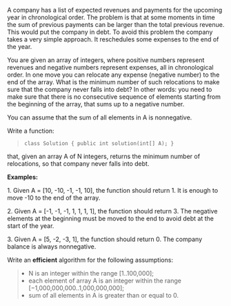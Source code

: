 <p>A company has a list of expected revenues and payments for the upcoming year in chronological order. The problem is that at some moments in time the sum of previous payments can be larger than the total previous revenue. This would put the company in debt. To avoid this problem the company takes a very simple approach. It reschedules some expenses to the end of the year.</p>
<p>You are given an array of integers, where positive numbers represent revenues and negative numbers represent expenses, all in chronological order. In one move you can relocate any expense (negative number) to the end of the array. What is the minimum number of such relocations to make sure that the company never falls into debt? In other words: you need to make sure that there is no consecutive sequence of elements starting from the beginning of the array, that sums up to a negative number.</p>
<p>You can assume that the sum of all elements in A is nonnegative.</p>
<p>Write a function:</p>
<blockquote><p style="font-family: monospace; font-size: 9pt; display: block; white-space: pre-wrap"><tt>class Solution { public int solution(int[] A); }</tt></p></blockquote>
<p>that, given an array A of N integers, returns the minimum number of relocations, so that company never falls into debt.</p>
<p><b>Examples:</b></p>
<p>1. Given A = [10, -10, -1, -1, 10], the function should return 1. It is enough to move -10 to the end of the array.</p>
<p>2. Given A = [-1, -1, -1, 1, 1, 1, 1], the function should return 3. The negative elements at the beginning must be moved to the end to avoid debt at the start of the year.</p>
<p>3. Given A = [5, -2, -3, 1], the function should return 0. The company balance is always nonnegative.</p>
<p>Write an <b><b>efficient</b></b> algorithm for the following assumptions:</p>
<blockquote><ul style="margin: 10px;padding: 0px;"><li>N is an integer within the range [<span class="number">1</span>..<span class="number">100,000</span>];</li>
<li>each element of array A is an integer within the range [<span class="number">−1,000,000,000</span>..<span class="number">1,000,000,000</span>];</li>
<li>sum of all elements in A is greater than or equal to 0.</li>
</ul>
</blockquote>
